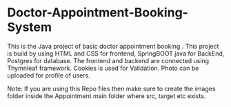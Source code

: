 # Doctor-Appointment-Booking-System
This is the Java project of basic doctor appointment booking . This project is build by using HTML and CSS for frontend, SpringBOOT java for BackEnd, Postgres for database. 
The frontend and backend are connected using Thymnleaf framework.
Cookies  is used for Validation.
Photo can be uploaded for profile of users.


Note: 
If you are using this Repo files then make sure to create the images folder inside the Appointment main folder where src, target etc exists.
